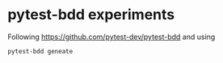 # pytest-bdd experiments

Following https://github.com/pytest-dev/pytest-bdd
and using
``` sh
pytest-bdd geneate
```

